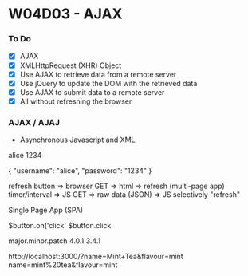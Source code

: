 # W04D03 - AJAX

### To Do
- [x] AJAX
- [x] XMLHttpRequest (XHR) Object
- [x] Use AJAX to retrieve data from a remote server
- [x] Use jQuery to update the DOM with the retrieved data
- [x] Use AJAX to submit data to a remote server
- [x] All without refreshing the browser

### AJAX / AJAJ
* Asynchronous Javascript and XML

<username>alice</username>
<password>1234</password>

{
  "username": "alice",
  "password": "1234"
}

refresh button => browser GET => html => refresh (multi-page app)
timer/interval => JS GET => raw data (JSON) => JS selectively "refresh"

Single Page App (SPA)


$button.on('click'
$button.click

major.minor.patch
4.0.1
3.4.1

http://localhost:3000/?name=Mint+Tea&flavour=mint
                      name=mint%20tea&flavour=mint



